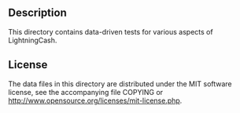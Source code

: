 Description
------------

This directory contains data-driven tests for various aspects of LightningCash.

License
--------

The data files in this directory are distributed under the MIT software
license, see the accompanying file COPYING or
http://www.opensource.org/licenses/mit-license.php.

